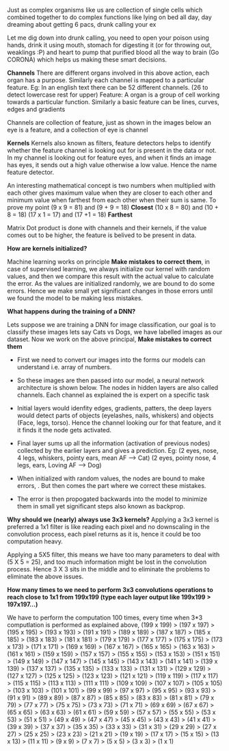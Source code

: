 
Just as complex organisms  like us are collection of single cells which combined together to do complex functions like lying on bed all day, day dreaming about getting 6 pacs, drunk calling your ex

 Let me dig down into drunk calling, you need to open your poison using hands, drink it using mouth, stomach for digesting it (or for throwing out, weaklings :P) and heart to pump that purified blood all the way to brain (Go CORONA) which helps us making these smart decisions. 
 
 **Channels**
There are different organs involved in this above action, each organ has a purpose. Similarly each channel is mapped to a particular feature.
Eg: In an english text there can be 52 different channels. (26 to detect lowercase rest for upper)
Feature: A organ is a group of cell working towards a particular function. Similarly a basic feature can be lines, curves, edges and gradients

Channels are collection of feature, just as shown in the images below an eye is a feature, and a collection of eye is channel

**Kernels**
Kernels also known as filters, feature detectors helps to identify whether the feature channel is looking out for is present in the data or not. In my channel is looking out for feature eyes, and when it finds an image has eyes, it sends out a high value otherwise a low value. Hence the name feature detector.

An interesting mathematical concept is two numbers when multiplied with each other gives maximum value when they are closer to each other and minimum value when farthest from each other when their sum is same.
To prove my point
(9 x 9 = 81) and  (9 + 9 = 18) **Closest**
(10 x 8 = 80) and (10 + 8 = 18)
(17 x 1 = 17) and (17 +1 = 18) **Farthest**

Matrix Dot product is done with channels and their kernels, if the value comes out to be higher, the feature is belived to be present in data.



**How are kernels initialized?**

Machine learning works on principle **Make mistakes to correct them**, in case of supervised learning, we always initialize our kernel with random values, and then we compare this result with the actual value to calculate the error.
As the values are initialized randomly, we are bound to do some errors. Hence we make small yet significant changes in those errors until we found the model to be making less mistakes.

**What happens during the training of a DNN?**

Lets suppose we are training a DNN  for image classification, our goal is to classify these images lets say Cats vs Dogs, we have labelled images as our dataset. Now we work on the above principal, **Make mistakes to correct them**

- First we need to convert our images into the forms our models can understand i.e. array of numbers.
- So these images are then passed into our model, a neural network architecture is shown below. The nodes in hidden layers are also called channels. Each channel as explained the is expert on a specific task 
- Initial layers would idenfity edges, gradients, patters, the deep layers would detect parts of objects (eyelashes, nails, whiskers) and objects (Face, legs, torso). Hence the channel looking our for that feature, and it it finds it the node gets activated.
- Final layer sums up all the information (activation of previous nodes) collected by the earlier layers and gives a prediction. 
 Eg:
	(2 eyes, nose, 4 legs, whiskers, pointy ears, mean AF --> Cat)
	(2 eyes, pointy nose, 4 legs, ears, Loving AF --> Dog)
	

- When initialized with random values, the nodes are bound to make errors, . But then comes the part where we correct these mistakes. 
- The error is then propogated backwards into the model to minimize them in small yet significant steps also known as backprop. 

**Why should we (nearly) always use 3x3 kernels?**
Applying a 3x3 kernel is preferred a 1x1 filter is like reading each pixel and no downscaling in the convolution process, each pixel returns as it is, hence it could be too computation heavy.

Applying a 5X5 filter, this means we have too many parameters to deal with (5 X 5 = 25), and too much information might be lost in the convolution process.
Hence 3 X 3 sits in the middle and to eliminate the problems to eliminate the above issues.

**How many times to we need to perform 3x3 convolutions operations to reach close to 1x1 from 199x199 (type each layer output like 199x199 > 197x197...)**

We have to perform the computation 100 times, every time when 3*3 computlation is performed as explained above, 
(199 x 199) > (197 x 197) > (195 x 195) > (193 x 193) > (191 x 191) > (189 x 189) > (187 x 187) > (185 x 185) > (183 x 183) > (181 x 181) > (179 x 179) > (177 x 177) > (175 x 175) > (173 x 173) > (171 x 171) > (169 x 169) > (167 x 167) > (165 x 165) > (163 x 163) > (161 x 161) > (159 x 159) > (157 x 157) > (155 x 155) > (153 x 153) > (151 x 151) > (149 x 149) > (147 x 147) > (145 x 145) > (143 x 143) > (141 x 141) > (139 x 139) > (137 x 137) > (135 x 135) > (133 x 133) > (131 x 131) > (129 x 129) > (127 x 127) > (125 x 125) > (123 x 123) > (121 x 121) > (119 x 119) > (117 x 117) > (115 x 115) > (113 x 113) > (111 x 111) > (109 x 109) > (107 x 107) > (105 x 105) > (103 x 103) > (101 x 101) > (99 x 99) > (97 x 97) > (95 x 95) > (93 x 93) > (91 x 91) > (89 x 89) > (87 x 87) > (85 x 85) > (83 x 83) > (81 x 81) > (79 x 79) > (77 x 77) > (75 x 75) > (73 x 73) > (71 x 71) > (69 x 69) > (67 x 67) > (65 x 65) > (63 x 63) > (61 x 61) > (59 x 59) > (57 x 57) > (55 x 55) > (53 x 53) > (51 x 51) > (49 x 49) > (47 x 47) > (45 x 45) > (43 x 43) > (41 x 41) > (39 x 39) > (37 x 37) > (35 x 35) > (33 x 33) > (31 x 31) > (29 x 29) > (27 x 27) > (25 x 25) > (23 x 23) > (21 x 21) > (19 x 19) > (17 x 17) > (15 x 15) > (13 x 13) > (11 x 11) > (9 x 9) > (7 x 7) > (5 x 5) > (3 x 3) > (1 x 1)



